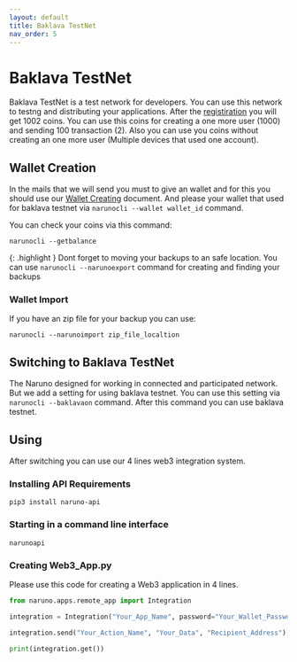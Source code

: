 ```yaml
---
layout: default
title: Baklava TestNet
nav_order: 5
---
```


# Baklava TestNet

Baklava TestNet is a test network for developers. You can use this network to testng and distributing your applications. After the [registiration](https://naruno.org/baklava-testnet/) you will get 1002 coins. You can use this coins for creating a one more user (1000) and sending 100 transaction (2). Also you can use you coins without creating an one more user (Multiple devices that used one account).

## Wallet Creation
In the mails that we will send you must to give an wallet and for this you should use our [Wallet Creating](https://docs.naruno.org/getting-started/usages.html#wallet-creating) document. And please your wallet that used for baklava testnet via `narunocli --wallet wallet_id` command.

You can check your coins via this command:

```console
narunocli --getbalance
```

{: .highlight }
Dont forget to moving your backups to an safe location. You can use `narunocli --narunoexport` command for creating and finding your backups

### Wallet Import
If you have an zip file for your backup you can use:
```console
narunocli --narunoimport zip_file_localtion
```

## Switching to Baklava TestNet
The Naruno designed for working in connected and participated network. But we add a setting for using baklava testnet. You can use this setting via `narunocli --baklavaon` command. After this command you can use baklava testnet.


## Using

After switching you can use our 4 lines web3 integration system.

### Installing API Requirements

```console
pip3 install naruno-api
```

### Starting in a command line interface

```console
narunoapi
```

### Creating Web3_App.py

Please use this code for creating a Web3 application in 4 lines.

```python
from naruno.apps.remote_app import Integration

integration = Integration("Your_App_Name", password="Your_Wallet_Password", host="localhost")

integration.send("Your_Action_Name", "Your_Data", "Recipient_Address")

print(integration.get())
```

